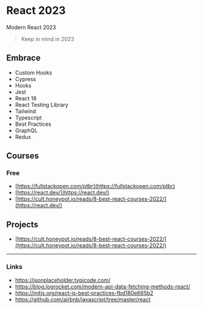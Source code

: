 # React 2023

Modern React 2023

> Keep in mind in 2023

## Embrace

- Custom Hooks
- Cypress
- Hooks
- Jest
- React 18
- React Testing Library
- Tailwind
- Typescript
- Best Practices
- GraphQL
- Redux

## Courses

### Free

- [https://fullstackopen.com/ptbr](https://fullstackopen.com/ptbr)
- [https://react.dev/](https://react.dev/)
- [https://cult.honeypot.io/reads/8-best-react-courses-2022/](https://react.dev/)

## Projects

- [https://cult.honeypot.io/reads/8-best-react-courses-2022/](https://cult.honeypot.io/reads/8-best-react-courses-2022/)

---

### Links

- https://jsonplaceholder.typicode.com/
- https://blog.logrocket.com/modern-api-data-fetching-methods-react/
- https://initjs.org/react-js-best-practices-fbd180e665b2
- https://github.com/airbnb/javascript/tree/master/react
